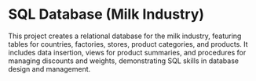 # SQL Database (Milk Industry)
This project creates a relational database for the milk industry, featuring tables for countries, factories, stores, product categories, and products. It includes data insertion, views for product summaries, and procedures for managing discounts and weights, demonstrating SQL skills in database design and management.
